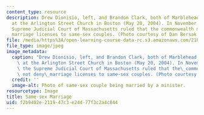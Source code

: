```yaml
---
content_type: resource
description: Drew Dionisio, left, and Brandon Clark, both of Marblehead, MA, are married
  at the Arlington Street Church in Boston (May 20, 2004). In November of 2003, the
  Supreme Judicial Court of Massachusetts ruled that the commonwealth may not deny
  marriage licenses to same-sex couples. (Photo courtesy of Dan Bersak.)
file: /media/https%3A/open-learning-course-data-rc.s3.amazonaws.com/21h-225j-gender-and-the-law-in-u-s-history-spring-2004/f2b9402e211947c3e24d77f3c2a4c844_21h-225js04.jpg
file_type: image/jpeg
image_metadata:
  caption: "Drew Dionisio, left, and Brandon Clark, both of Marblehead, MA, are married\
    \ at the Arlington Street Church in Boston (May 20, 2004). In November of 2003,\
    \ the Supreme Judicial Court of Massachusetts ruled that the\_commonwealth may\
    \ not deny\_marriage licenses to same-sex couples. (Photo courtesy of Dan Bersak.)"
  credit: ''
  image-alt: Photo of same-sex couple being married by a minister.
resourcetype: Image
title: Same-sex Marriage
uid: f2b9402e-2119-47c3-e24d-77f3c2a4c844
---
```

